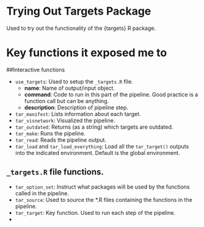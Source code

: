 # Trying Out Targets Package
 Used to try out the functionality of the {targets} R package.

# Key functions it exposed me to

##Interactive functions
- `use_targets`: Used to setup the `_targets.R` file.
  - **name**: Name of output/input object.
  - **command**: Code to run in this part of the pipeline. Good practice is a function call but can be anything.
  - **description**: Description of pipeline step.
- `tar_manifest`: Lists information about each target.
- `tar_visnetwork`: Visualized the pipeline.
- `tar_outdated`: Returns (as a string) which targets are outdated.
- `tar_make`: Runs the pipeline.
- `tar_read`: Reads the pipeline output.
- `tar_load` and `tar_load_everything`: Load all the `tar_target()` outputs into the indicated environment. Default is the global environment.


## `_targets.R` file functions.
- `tar_option_set`: Instruct what packages will be used by the functions called in the pipeline.
- `tar_source`: Used to source the *.R files containing the functions in the pipeline.
- `tar_target`: Key function. Used to run each step of the pipeline.
- 